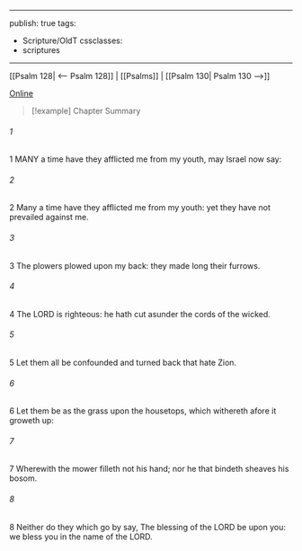 

---
publish: true
tags:
  - Scripture/OldT
cssclasses:
  - scriptures
---
[[Psalm 128| <-- Psalm 128]] | [[Psalms]] | [[Psalm 130| Psalm 130 -->]]

[Online](https://churchofjesuschrist.org/study/scriptures/ot/ps/129?lang=eng)

>[!example] Chapter Summary
>
###### 1
1 MANY a time have they afflicted me from my youth, may Israel now say:
###### 2
2 Many a time have they afflicted me from my youth: yet they have not prevailed against me.
###### 3
3 The plowers plowed upon my back: they made long their furrows.
###### 4
4 The LORD is righteous: he hath cut asunder the cords of the wicked.
###### 5
5 Let them all be confounded and turned back that hate Zion.
###### 6
6 Let them be as the grass upon the housetops, which withereth afore it groweth up:
###### 7
7 Wherewith the mower filleth not his hand; nor he that bindeth sheaves his bosom.
###### 8
8 Neither do they which go by say, The blessing of the LORD be upon you: we bless you in the name of the LORD.



